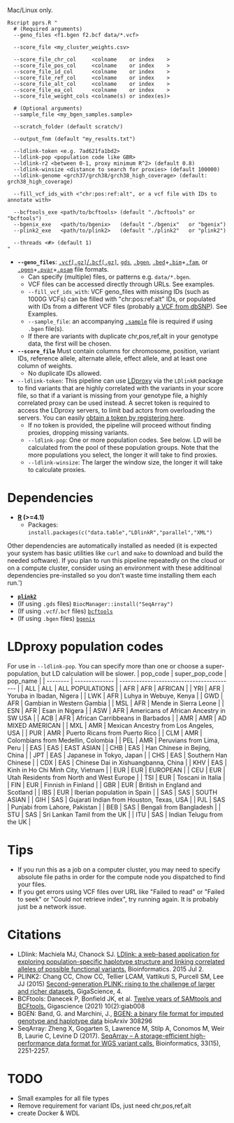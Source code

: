 Mac/Linux only.
```
Rscript pprs.R "
  # (Required arguments)
  --geno_files <f1.bgen f2.bcf data/*.vcf>

  --score_file <my_cluster_weights.csv>

  --score_file_chr_col     <colname    or index    >
  --score_file_pos_col     <colname    or index    >
  --score_file_id_col      <colname    or index    >
  --score_file_ref_col     <colname    or index    >
  --score_file_alt_col     <colname    or index    >
  --score_file_ea_col      <colname    or index    >
  --score_file_weight_cols <colname(s) or index(es)>

  # (Optional arguments)
  --sample_file <my_bgen_samples.sample>

  --scratch_folder (default scratch/)

  --output_fnm (default "my_results.txt")

  --ldlink-token <e.g. 7ad621fa1bd2>
  --ldlink-pop <population code like GBR>
  --ldlink-r2 <between 0-1, proxy minimum R^2> (default 0.8)
  --ldlink-winsize <distance to search for proxies> (default 100000)
  --ldlink-genome <grch37/grch38/grch38_high_coverage> (default: grch38_high_coverage)

  --fill_vcf_ids_with <"chr:pos:ref:alt", or a vcf file with IDs to annotate with>

  --bcftools_exe <path/to/bcftools> (default "./bcftools" or "bcftools")
  --bgenix_exe   <path/to/bgenix>   (default "./bgenix"   or "bgenix")
  --plink2_exe   <path/to/plink2>   (default "./plink2"   or "plink2")

  --threads <#> (default 1)
"
```

+ **`--geno_files`**: [`.vcf[.gz]`/`.bcf[.gz]`](https://www.cog-genomics.org/plink/2.0/formats#vcf), [`gds`](https://www.bioconductor.org/packages/release/bioc/html/SeqArray.html), [`.bgen`](https://www.cog-genomics.org/plink/2.0/formats#bgen), [`.bed`](https://www.cog-genomics.org/plink/2.0/formats#bed)+[`.bim`](https://www.cog-genomics.org/plink/2.0/formats#bim)+[`.fam`](https://www.cog-genomics.org/plink/2.0/formats#fam), or [`.pgen`](https://www.cog-genomics.org/plink/2.0/formats#pgen)+[`.pvar`](https://www.cog-genomics.org/plink/2.0/formats#pvar)+[`.psam`](https://www.cog-genomics.org/plink/2.0/formats#psam) file formats.
  - Can specify (multiple) files, or patterns e.g. `data/*.bgen`.
  - VCF files can be accessed directly through URLs. See examples.
  - `--fill_vcf_ids_with`: VCF geno_files with missing IDs (such as 1000G VCFs) can be filled with "chr:pos:ref:alt" IDs, or populated with IDs from a different VCF files (probably [a VCF from dbSNP](https://ftp.ncbi.nih.gov/snp/organisms/human_9606_b151_GRCh38p7/VCF/)). See Examples.
  - `--sample_file`: an accompanying [`.sample`](https://www.cog-genomics.org/plink/2.0/formats#sample) file is required if using `.bgen` file(s).
  - If there are variants with duplicate chr,pos,ref,alt in your genotype data, the first will be chosen.
+ **`--score_file`** Must contain columns for chromosome, position, variant IDs, reference allele, alternate allele, effect allele, and at least one column of weights.
  - No duplicate IDs allowed.
+ `--ldlink-token`: This pipeline can use [LDproxy](https://ldlink.nih.gov/?tab=ldproxy) via the `LDlinkR` package to find variants that are highly correlated with the variants in your score file, so that if a variant is missing from your genotype file, a highly correlated proxy can be used instead. A secret token is required to access the LDproxy servers, to limit bad actors from overloading the servers. You can easily [obtain a token by registering here](https://ldlink.nih.gov/?tab=apiaccess).
  - If no token is provided, the pipeline will proceed without finding proxies, dropping missing variants.
  - `--ldlink-pop`: One or more population codes. See below. LD will be calculated from the pool of these population groups. Note that the more populations you select, the longer it will take to find proxies.
  - `--ldlink-winsize`: The larger the window size, the longer it will take to calculate proxies.

# Dependencies
+ **[R](https://cloud.r-project.org/) (>=4.1)**
  - Packages: `install.packages(c("data.table","LDlinkR","parallel","XML")`

Other dependencies are automatically installed as needed (it is expected your system has basic utilities like `curl` and `make` to download and build the needed software).
If you plan to run this pipeline repeatedly on the cloud or on a compute cluster, consider using an environment with these additinoal dependencies pre-installed so you don\'t waste time installing them each run.')

+ **[`plink2`](https://www.cog-genomics.org/plink/2.0/)**
+ (If using `.gds` files) `BiocManager::install("SeqArray")`
+ (If using `.vcf`/`.bcf` files) [`bcftools`](http://samtools.github.io/bcftools/howtos/install.html)
+ (If using `.bgen` files) [`bgenix`](https://enkre.net/cgi-bin/code/bgen/dir?ci=tip)

# LDproxy population codes
For use in `--ldlink-pop`. You can specify more than one or choose a super-population, but LD calculation will be slower.
| pop_code | super_pop_code |                                  pop_name |
| -------- | -------------- | ----------------------------------------- |
|      ALL |            ALL |                           ALL POPULATIONS |
|      AFR |            AFR |                                   AFRICAN |
|      YRI |            AFR |                  Yoruba in Ibadan, Nigera |
|      LWK |            AFR |                    Luhya in Webuye, Kenya |
|      GWD |            AFR |                 Gambian in Western Gambia |
|      MSL |            AFR |                     Mende in Sierra Leone |
|      ESN |            AFR |                            Esan in Nigera |
|      ASW |            AFR |   Americans of African Ancestry in SW USA |
|      ACB |            AFR |           African Carribbeans in Barbados |
|      AMR |            AMR |                         AD MIXED AMERICAN |
|      MXL |            AMR |    Mexican Ancestry from Los Angeles, USA |
|      PUR |            AMR |            Puerto Ricans from Puerto Rico |
|      CLM |            AMR |        Colombians from Medellin, Colombia |
|      PEL |            AMR |                 Peruvians from Lima, Peru |
|      EAS |            EAS |                                EAST ASIAN |
|      CHB |            EAS |              Han Chinese in Bejing, China |
|      JPT |            EAS |                  Japanese in Tokyo, Japan |
|      CHS |            EAS |                      Southern Han Chinese |
|      CDX |            EAS |       Chinese Dai in Xishuangbanna, China |
|      KHV |            EAS |         Kinh in Ho Chi Minh City, Vietnam |
|      EUR |            EUR |                                  EUROPEAN |
|      CEU |            EUR | Utah Residents from North and West Europe |
|      TSI |            EUR |                         Toscani in Italia |
|      FIN |            EUR |                        Finnish in Finland |
|      GBR |            EUR |           British in England and Scotland |
|      IBS |            EUR |               Iberian population in Spain |
|      SAS |            SAS |                               SOUTH ASIAN |
|      GIH |            SAS |  Gujarati Indian from Houston, Texas, USA |
|      PJL |            SAS |             Punjabi from Lahore, Pakistan |
|      BEB |            SAS |                   Bengali from Bangladesh |
|      STU |            SAS |              Sri Lankan Tamil from the UK |
|      ITU |            SAS |                 Indian Telugu from the UK |

# Tips
+ If you run this as a job on a computer cluster, you may need to specify absolute file paths in order for the compute node you dispatched to find your files.
+ If you get errors using VCF files over URL like "Failed to read" or "Failed to seek" or "Could not retrieve index", try running again. It is probably just be a network issue.

# Citations
* LDlink: Machiela MJ, Chanock SJ. [LDlink: a web-based application for exploring population-specific haplotype structure and linking correlated alleles of possible functional variants.](http://www.ncbi.nlm.nih.gov/pubmed/?term=26139635) Bioinformatics. 2015 Jul 2.
* PLINK2: Chang CC, Chow CC, Tellier LCAM, Vattikuti S, Purcell SM, Lee JJ (2015) [Second-generation PLINK: rising to the challenge of larger and richer datasets.](https://doi.org/10.1186/s13742-015-0047-8) GigaScience, 4.
* BCFtools: Danecek P, Bonfield JK, et al. [Twelve years of SAMtools and BCFtools.](https://doi.org/10.1093/gigascience/giab008) Gigascience (2021) 10(2):giab008
* BGEN: Band, G. and Marchini, J., [BGEN: a binary file format for imputed genotype and haplotype data](https://doi.org/10.1101/308296) bioArxiv 308296
* SeqArray: Zheng X, Gogarten S, Lawrence M, Stilp A, Conomos M, Weir B, Laurie C, Levine D (2017). [SeqArray – A storage-efficient high-performance data format for WGS variant calls.](https://doi:10.1093/bioinformatics/btx145) Bioinformatics, 33(15), 2251-2257.

# TODO
+ Small examples for all file types
+ Remove requirement for variant IDs, just need chr,pos,ref,alt
+ create Docker & WDL

